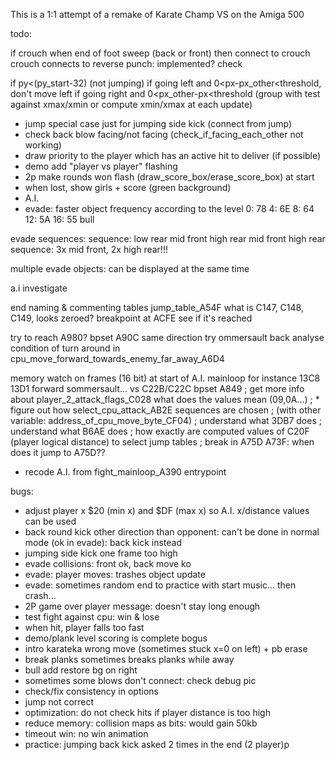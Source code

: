 This is a 1:1 attempt of a remake of Karate Champ VS on the Amiga 500

todo:

if crouch when end of foot sweep (back or front) 
then connect to crouch
crouch connects to reverse punch: implemented? check


if py<(py_start-32) (not jumping)
if going left and 0<px-px_other<threshold, don't move left
if going right and 0<px_other-px<threshold
(group with test against xmax/xmin or compute xmin/xmax
at each update)

- jump special case just for jumping side kick (connect from jump)
- check back blow facing/not facing (check_if_facing_each_other not working)
- draw priority to the player which has an active hit to deliver (if possible)
- demo add "player vs player" flashing
- 2p make rounds won flash (draw_score_box/erase_score_box) at start
- when lost, show girls + score (green background)
- A.I.
- evade: faster object frequency according to the level
  0: 78 4: 6E 8: 64 12: 5A 16: 55
bull

evade sequences:
sequence: low rear mid front high rear mid front high rear
sequence: 3x mid front, 2x high rear!!!

multiple evade objects: can be displayed at the same time

a.i investigate

end naming & commenting tables jump_table_A54F
what is C147, C148, C149, looks zeroed?
breakpoint at ACFE see if it's reached

try to reach A980? 
bpset A90C same direction try ommersault back
analyse condition of turn around in cpu_move_forward_towards_enemy_far_away_A6D4


memory watch on frames (16 bit) at start of A.I. mainloop
for instance 13C8 13D1 forward sommersault... vs C22B/C22C
bpset A849
; get more info about player_2_attack_flags_C028 what does the values mean (09,0A...)
; * figure out how select_cpu_attack_AB2E sequences are chosen
; (with other variable: address_of_cpu_move_byte_CF04)
; understand what 3DB7 does
; understand what B6AE does
; how exactly are computed values of C20F (player logical distance) to select jump tables
; break in A75D  A73F: when does it jump to A75D??
* recode A.I. from fight_mainloop_A390 entrypoint

bugs:

- adjust player x $20 (min x) and $DF (max x) so A.I. x/distance values can be used
- back round kick other direction than opponent: can't be done in normal mode (ok in evade): back kick instead
- jumping side kick one frame too high
- evade collisions: front ok, back move ko
- evade: player moves: trashes object update
- evade: sometimes random end to practice with start music... then crash...
- 2P game over player message: doesn't stay long enough
- test fight against cpu: win & lose
- when hit, player falls too fast
- demo/plank level scoring is complete bogus
- intro karateka wrong move (sometimes stuck x=0 on left) + pb erase
- break planks sometimes breaks planks while away
- bull add restore bg on right
- sometimes some blows don't connect: check debug pic
- check/fix consistency in options
- jump not correct
- optimization: do not check hits if player distance is too high
- reduce memory: collision maps as bits: would gain 50kb
- timeout win: no win animation
- practice: jumping back kick asked 2 times in the end (2 player)p




